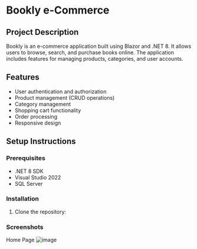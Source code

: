 # Bookly e-Commerce

## Project Description
Bookly is an e-commerce application built using Blazor and .NET 8. It allows users to browse, search, and purchase books online. The application includes features for managing products, categories, and user accounts.

## Features
- User authentication and authorization
- Product management (CRUD operations)
- Category management
- Shopping cart functionality
- Order processing
- Responsive design

## Setup Instructions

### Prerequisites
- .NET 8 SDK
- Visual Studio 2022
- SQL Server

### Installation
1. Clone the repository:

### Screenshots
Home Page
![image](https://github.com/user-attachments/assets/1ae5d257-216a-4ecf-8d03-d8d877eae244)

